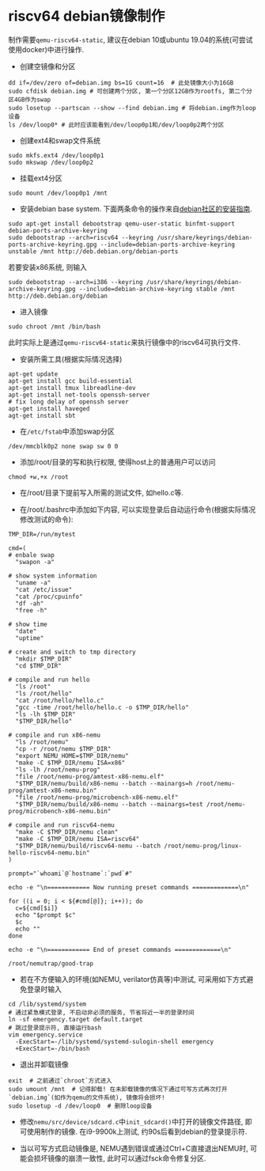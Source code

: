 
# riscv64 debian镜像制作

制作需要`qemu-riscv64-static`, 建议在debian 10或ubuntu 19.04的系统(可尝试使用docker)中进行操作.

* 创建空镜像和分区
```
dd if=/dev/zero of=debian.img bs=1G count=16  # 此处镜像大小为16GB
sudo cfdisk debian.img # 可创建两个分区, 第一个分区12GB作为rootfs, 第二个分区4GB作为swap
sudo losetup --partscan --show --find debian.img # 将debian.img作为loop设备
ls /dev/loop0* # 此时应该能看到/dev/loop0p1和/dev/loop0p2两个分区
```

* 创建ext4和swap文件系统
```
sudo mkfs.ext4 /dev/loop0p1
sudo mkswap /dev/loop0p2
```

* 挂载ext4分区
```
sudo mount /dev/loop0p1 /mnt
```

* 安装debian base system.
下面两条命令的操作来自[debian社区的安装指南](https://wiki.debian.org/RISC-V#debootstrap).
```
sudo apt-get install debootstrap qemu-user-static binfmt-support debian-ports-archive-keyring
sudo debootstrap --arch=riscv64 --keyring /usr/share/keyrings/debian-ports-archive-keyring.gpg --include=debian-ports-archive-keyring unstable /mnt http://deb.debian.org/debian-ports
```
若要安装x86系统, 则输入
```
sudo debootstrap --arch=i386 --keyring /usr/share/keyrings/debian-archive-keyring.gpg --include=debian-archive-keyring stable /mnt http://deb.debian.org/debian
```

* 进入镜像
```
sudo chroot /mnt /bin/bash
```
此时实际上是通过`qemu-riscv64-static`来执行镜像中的riscv64可执行文件.

* 安装所需工具(根据实际情况选择)
```
apt-get update
apt-get install gcc build-essential
apt-get install tmux libreadline-dev
apt-get install net-tools openssh-server
# fix long delay of openssh server
apt-get install haveged
agt-get install sbt
```

* 在`/etc/fstab`中添加swap分区
```
/dev/mmcblk0p2 none swap sw 0 0
```

* 添加/root/目录的写和执行权限, 使得host上的普通用户可以访问
```
chmod +w,+x /root
```

* 在/root/目录下提前写入所需的测试文件, 如hello.c等.

* 在/root/.bashrc中添加如下内容, 可以实现登录后自动运行命令(根据实际情况修改测试的命令):
```
TMP_DIR=/run/mytest

cmd=(
# enbale swap
  "swapon -a"

# show system information
  "uname -a"
  "cat /etc/issue"
  "cat /proc/cpuinfo"
  "df -ah"
  "free -h"

# show time
  "date"
  "uptime"

# create and switch to tmp directory
  "mkdir $TMP_DIR"
  "cd $TMP_DIR"

# compile and run hello
  "ls /root"
  "ls /root/hello"
  "cat /root/hello/hello.c"
  "gcc -time /root/hello/hello.c -o $TMP_DIR/hello"
  "ls -lh $TMP_DIR"
  "$TMP_DIR/hello"

# compile and run x86-nemu
  "ls /root/nemu"
  "cp -r /root/nemu $TMP_DIR"
  "export NEMU_HOME=$TMP_DIR/nemu"
  "make -C $TMP_DIR/nemu ISA=x86"
  "ls -lh /root/nemu-prog"
  "file /root/nemu-prog/amtest-x86-nemu.elf"
  "$TMP_DIR/nemu/build/x86-nemu --batch --mainargs=h /root/nemu-prog/amtest-x86-nemu.bin"
  "file /root/nemu-prog/microbench-x86-nemu.elf"
  "$TMP_DIR/nemu/build/x86-nemu --batch --mainargs=test /root/nemu-prog/microbench-x86-nemu.bin"

# compile and run riscv64-nemu
  "make -C $TMP_DIR/nemu clean"
  "make -C $TMP_DIR/nemu ISA=riscv64"
  "$TMP_DIR/nemu/build/riscv64-nemu --batch /root/nemu-prog/linux-hello-riscv64-nemu.bin"
)

prompt="`whoami`@`hostname`:`pwd`#"

echo -e "\n============ Now running preset commands =============\n"

for ((i = 0; i < ${#cmd[@]}; i++)); do
  c=${cmd[$i]}
  echo "$prompt $c"
  $c
  echo ""
done

echo -e "\n============ End of preset commands =============\n"

/root/nemutrap/good-trap
```

* 若在不方便输入的环境(如NEMU, verilator仿真等)中测试, 可采用如下方式避免登录时输入
```
cd /lib/systemd/system
# 通过紧急模式登录, 不启动非必须的服务, 节省将近一半的登录时间
ln -sf emergency.target default.target
# 跳过登录提示符, 直接运行bash
vim emergency.service
  -ExecStart=-/lib/systemd/systemd-sulogin-shell emergency
  +ExecStart=-/bin/bash
```

* 退出并卸载镜像
```
exit  # 之前通过`chroot`方式进入
sudo umount /mnt  # 记得卸载! 在未卸载镜像的情况下通过可写方式再次打开`debian.img`(如作为qemu的文件系统), 镜像将会损坏!
sudo losetup -d /dev/loop0  # 删除loop设备
```

* 修改`nemu/src/device/sdcard.c`中`init_sdcard()`中打开的镜像文件路径, 即可使用制作的镜像.
在i9-9900k上测试, 约90s后看到debian的登录提示符.

* 当以可写方式启动镜像是, NEMU遇到错误或通过Ctrl+C直接退出NEMU时, 可能会损坏镜像的崩溃一致性, 此时可以通过fsck命令修复分区.
